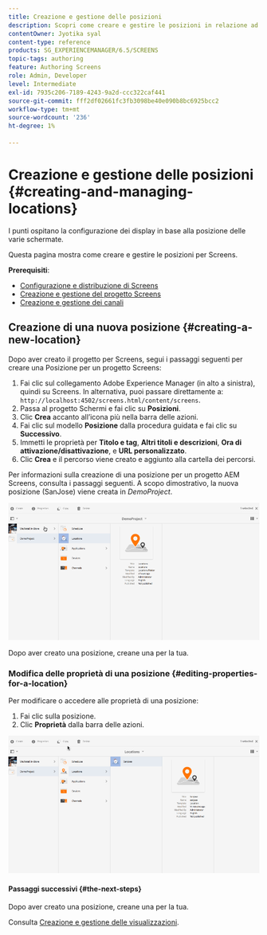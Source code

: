 ```yaml
---
title: Creazione e gestione delle posizioni
description: Scopri come creare e gestire le posizioni in relazione ad AEM Screens.
contentOwner: Jyotika syal
content-type: reference
products: SG_EXPERIENCEMANAGER/6.5/SCREENS
topic-tags: authoring
feature: Authoring Screens
role: Admin, Developer
level: Intermediate
exl-id: 7935c206-7189-4243-9a2d-ccc322caf441
source-git-commit: fff2df02661fc3fb3098be40e090b8bc6925bcc2
workflow-type: tm+mt
source-wordcount: '236'
ht-degree: 1%

---
```


# Creazione e gestione delle posizioni {#creating-and-managing-locations}

I punti ospitano la configurazione dei display in base alla posizione delle varie schermate.

Questa pagina mostra come creare e gestire le posizioni per Screens.

**Prerequisiti**:

* [Configurazione e distribuzione di Screens](configuring-screens-introduction.md)
* [Creazione e gestione del progetto Screens](creating-a-screens-project.md)
* [Creazione e gestione dei canali](managing-channels.md)

## Creazione di una nuova posizione {#creating-a-new-location}

Dopo aver creato il progetto per Screens, segui i passaggi seguenti per creare una Posizione per un progetto Screens:

1. Fai clic sul collegamento Adobe Experience Manager (in alto a sinistra), quindi su Screens. In alternativa, puoi passare direttamente a: `http://localhost:4502/screens.html/content/screens`.
1. Passa al progetto Schermi e fai clic su **Posizioni**.
1. Clic **Crea** accanto all’icona più nella barra delle azioni.
1. Fai clic sul modello **Posizione** dalla procedura guidata e fai clic su **Successivo**.
1. Immetti le proprietà per **Titolo e tag**, **Altri titoli e descrizioni**, **Ora di attivazione/disattivazione**, e **URL personalizzato**.
1. Clic **Crea** e il percorso viene creato e aggiunto alla cartella dei percorsi.

Per informazioni sulla creazione di una posizione per un progetto AEM Screens, consulta i passaggi seguenti. A scopo dimostrativo, la nuova posizione (SanJose) viene creata in *DemoProject*.

![player2](assets/player2.gif)

Dopo aver creato una posizione, creane una per la tua.

### Modifica delle proprietà di una posizione {#editing-properties-for-a-location}

Per modificare o accedere alle proprietà di una posizione:

1. Fai clic sulla posizione.
1. Clic **Proprietà** dalla barra delle azioni.

![player3](assets/player3.gif)

#### Passaggi successivi {#the-next-steps}

Dopo aver creato una posizione, creane una per la tua.

Consulta [Creazione e gestione delle visualizzazioni](managing-displays.md).
